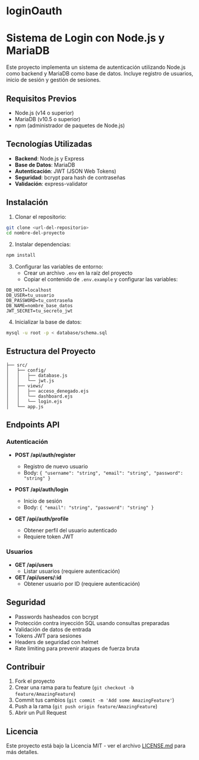 # loginOauth
# Sistema de Login con Node.js y MariaDB

Este proyecto implementa un sistema de autenticación utilizando Node.js como backend y MariaDB como base de datos. Incluye registro de usuarios, inicio de sesión y gestión de sesiones.

## Requisitos Previos

- Node.js (v14 o superior)
- MariaDB (v10.5 o superior)
- npm (administrador de paquetes de Node.js)

## Tecnologías Utilizadas

- **Backend**: Node.js y Express
- **Base de Datos**: MariaDB
- **Autenticación**: JWT (JSON Web Tokens)
- **Seguridad**: bcrypt para hash de contraseñas
- **Validación**: express-validator

## Instalación

1. Clonar el repositorio:
```bash
git clone <url-del-repositorio>
cd nombre-del-proyecto
```

2. Instalar dependencias:
```bash
npm install
```

3. Configurar las variables de entorno:
   - Crear un archivo `.env` en la raíz del proyecto
   - Copiar el contenido de `.env.example` y configurar las variables:
```env
DB_HOST=localhost
DB_USER=tu_usuario
DB_PASSWORD=tu_contraseña
DB_NAME=nombre_base_datos
JWT_SECRET=tu_secreto_jwt
```

4. Inicializar la base de datos:
```bash
mysql -u root -p < database/schema.sql
```

## Estructura del Proyecto

```
├── src/
│   ├── config/
│   │   ├── database.js
│   │   └── jwt.js
│   ├── views/
│   │   ├── acceso_denegado.ejs
│   │   └── dashboard.ejs
│   │   └── login.ejs
│   └── app.js
```

## Endpoints API

### Autenticación

- **POST /api/auth/register**
  - Registro de nuevo usuario
  - Body: `{ "username": "string", "email": "string", "password": "string" }`

- **POST /api/auth/login**
  - Inicio de sesión
  - Body: `{ "email": "string", "password": "string" }`

- **GET /api/auth/profile**
  - Obtener perfil del usuario autenticado
  - Requiere token JWT

### Usuarios

- **GET /api/users**
  - Listar usuarios (requiere autenticación)
- **GET /api/users/:id**
  - Obtener usuario por ID (requiere autenticación)

## Seguridad

- Passwords hasheados con bcrypt
- Protección contra inyección SQL usando consultas preparadas
- Validación de datos de entrada
- Tokens JWT para sesiones
- Headers de seguridad con helmet
- Rate limiting para prevenir ataques de fuerza bruta

## Contribuir

1. Fork el proyecto
2. Crear una rama para tu feature (`git checkout -b feature/AmazingFeature`)
3. Commit tus cambios (`git commit -m 'Add some AmazingFeature'`)
4. Push a la rama (`git push origin feature/AmazingFeature`)
5. Abrir un Pull Request

## Licencia

Este proyecto está bajo la Licencia MIT - ver el archivo [LICENSE.md](LICENSE.md) para más detalles.